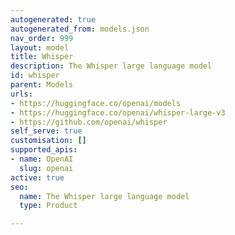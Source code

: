 ```yaml
---
autogenerated: true
autogenerated_from: models.json
nav_order: 999
layout: model
title: Whisper
description: The Whisper large language model
id: whisper
parent: Models
urls:
- https://huggingface.co/openai/models
- https://huggingface.co/openai/whisper-large-v3
- https://github.com/openai/whisper
self_serve: true
customisation: []
supported_apis:
- name: OpenAI
  slug: openai
active: true
seo:
  name: The Whisper large language model
  type: Product

---
```


